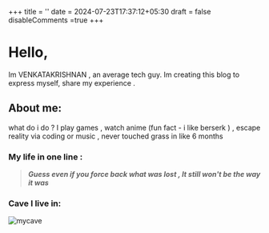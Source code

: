 +++
title = ''
date = 2024-07-23T17:37:12+05:30
draft = false
disableComments =true
+++
# Hello,

Im VENKATAKRISHNAN , an average tech guy. Im creating this blog to express myself, share my experience .

## About me:
what do i do ?  I play games , watch anime (fun fact - i like berserk ) , escape reality via coding or music , never touched grass in like 6 months

### My life in one line : 

> ***Guess even if you force back what was lost , It still won't be the way it was***


### Cave I live in:
![mycave](setup.jpg)
